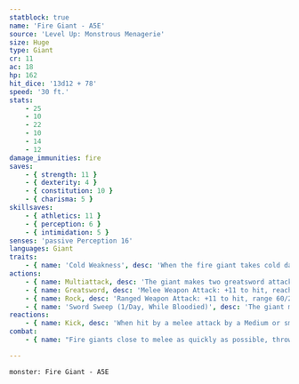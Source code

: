 ```yaml
---
statblock: true
name: 'Fire Giant - A5E'
source: 'Level Up: Monstrous Menagerie'
size: Huge
type: Giant
cr: 11
ac: 18
hp: 162
hit_dice: '13d12 + 78'
speed: '30 ft.'
stats:
    - 25
    - 10
    - 22
    - 10
    - 14
    - 12
damage_immunities: fire
saves:
    - { strength: 11 }
    - { dexterity: 4 }
    - { constitution: 10 }
    - { charisma: 5 }
skillsaves:
    - { athletics: 11 }
    - { perception: 6 }
    - { intimidation: 5 }
senses: 'passive Perception 16'
languages: Giant
traits:
    - { name: 'Cold Weakness', desc: 'When the fire giant takes cold damage, its speed is reduced by 10 feet until the end of its next turn.' }
actions:
    - { name: Multiattack, desc: 'The giant makes two greatsword attacks.' }
    - { name: Greatsword, desc: 'Melee Weapon Attack: +11 to hit, reach 10 ft., one target. Hit: 28 (6d6 + 7) slashing damage. If the target is a Large or smaller creature, it makes a DC 19 Strength saving throw. On a failure, it is pushed up to 10 feet away from the giant and knocked prone.' }
    - { name: Rock, desc: 'Ranged Weapon Attack: +11 to hit, range 60/240 ft., one target. Hit: 42 (10d6 + 7) bludgeoning damage. If the target is a Large or smaller creature, it makes a DC 19 Strength saving throw, falling prone on a failure.' }
    - { name: 'Sword Sweep (1/Day, While Bloodied)', desc: 'The giant makes a greatsword attack against each creature within 10 feet.' }
reactions:
    - { name: Kick, desc: 'When hit by a melee attack by a Medium or smaller creature the giant can see within 10 feet, the giant kicks its attacker. The attacker makes a DC 19 Dexterity saving throw. On a failure, it takes 14 (3d4 + 7) bludgeoning damage, is pushed up to 20 feet from the giant, and falls prone.' }
combat:
    - { name: "Fire giants close to melee as quickly as possible, throwing rocks only when they can't reach their opponents", desc: 'The giant uses Sword Sweep when surrounded by three or more enemies, or four or more enemies and an ally. Fire giants rarely retreat or surrender, but will do so if reduced to 40 hit points or fewer, or if their enemy has shown the ability to deal consistent cold damage.' }

---
```

```statblock
monster: Fire Giant - A5E
```
